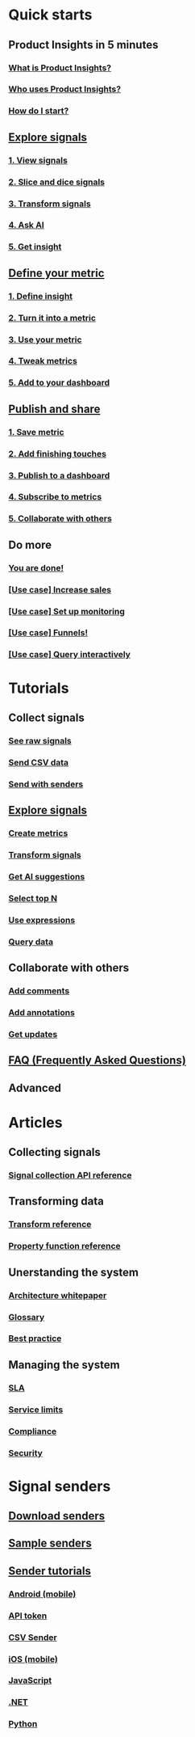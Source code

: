 # Quick starts
## Product Insights in 5 minutes 
### [What is Product Insights?](xref:developers/quick-starts/what-is)
### [Who uses Product Insights?](xref:developers/quick-starts/who-uses)
### [How do I start?](xref:developers/quick-starts/how-start)
## [Explore signals](xref:developers/quick-starts/1_explore-signals)
### [1. View signals](xref:developers/quick-starts/1_1_view)
### [2. Slice and dice signals](xref:developers/quick-starts/1_2_slice)
### [3. Transform signals](xref:developers/quick-starts/1_3_transform)
### [4. Ask AI](xref:developers/quick-starts/1_4_askai)
### [5. Get insight](xref:developers/quick-starts/1_5_get-insight)
## [Define your metric](xref:developers/quick-starts/2_create-own-metrics)
### [1. Define insight](xref:developers/quick-starts/2_1_define-insight)
### [2. Turn it into a metric](xref:developers/quick-starts/2_2_save-metric)
### [3. Use your metric](xref:developers/quick-starts/2_3_use)
### [4. Tweak metrics](xref:developers/quick-starts/2_4_update-metrics)
### [5. Add to your dashboard](xref:developers/quick-starts/2_5_add)
## [Publish and share](xref:developers/quick-starts/3_3_publish)
### [1. Save metric](xref:developers/quick-starts/3_1_save)
### [2. Add finishing touches](xref:developers/quick-starts/3_2_add)
### [3. Publish to a dashboard](xref:developers/quick-starts/3_3_publish)
### [4. Subscribe to metrics](xref:developers/quick-starts/3_4_subscribe)
### [5. Collaborate with others](xref:developers/quick-starts/3_5_collaborate)
## Do more
### [You are done!](xref:developers/quick-starts/done)
### [[Use case] Increase sales](xref:developers/quick-starts/increase-sales)
### [[Use case] Set up monitoring](xref:developers/quick-starts/monitoring)
### [[Use case] Funnels!](xref:developers/quick-starts/funnels)
### [[Use case] Query interactively](xref:developers/quick-starts/query)

# Tutorials
## Collect signals
### [See raw signals](xref:developers/tutorials/see-raw)
### [Send CSV data](xref:developers/tutorials/send-csv)
### [Send with senders](xref:developers/tutorials/send-using-senders)
## [Explore signals](xref:developers/tutorials/explore-data)
### [Create metrics](xref:developers/tutorials/create-metrics)
### [Transform signals](xref:developers/tutorials/transform-data)
### [Get AI suggestions](xref:developers/tutorials/get-ai)
### [Select top N](xref:developers/tutorials/select-top)
### [Use expressions](xref:developers/tutorials/use-expressions)
### [Query data](xref:developers/tutorials/query-data)
## Collaborate with others
### [Add comments](xref:developers/tutorials/add-comments)
### [Add annotations](xref:developers/tutorials/add-annotations)
### [Get updates](xref:developers/tutorials/get-updates)
## [FAQ (Frequently Asked Questions)](xref:developers/faq/index)
## Advanced  

# Articles
## Collecting signals  
### [Signal collection API reference](xref:developers/articles/signal-collection)
## Transforming data    
### [Transform reference](xref:developers/articles/transform-ref)
### [Property function reference](xref:developers/articles/property-fn)
## Unerstanding the system  
### [Architecture whitepaper](xref:developers/articles/architecture)
### [Glossary](xref:developers/articles/glossary)
### [Best practice](xref:developers/articles/best-practice)
## Managing the system
### [SLA](xref:developers/articles/sla)
### [Service limits](xref:developers/articles/service-limits)
### [Compliance](xref:developers/articles/compliance)
### [Security](xref:developers/articles/security)

# Signal senders
## [Download senders](xref:developers/downloads/downloads)
## [Sample senders](xref:developers/downloads/sdk-samples)
## [Sender tutorials](xref:developers/downloads/tutorials/index)
### [Android (mobile)](xref:developers/downloads/android-java)
### [API token](xref:developers/downloads/api-token)
### [CSV Sender](xref:developers/downloads/ingest)
### [iOS (mobile)](xref:developers/downloads/ios-objc)
### [JavaScript](xref:developers/downloads/js)
### [.NET](xref:developers/downloads/dotnet)
### [Python](xref:developers/downloads/python)
